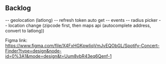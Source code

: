 ## Backlog
-- geolocation (latlong)
-- refresh token auto get
-- events
    -- radius picker
    -- location change (zipcode first, then maps api (autocomplete address, convert to latlong))


Figma link: https://www.figma.com/file/X4FxHGKpwIiqVmJvEQObGL/Spotify-Concert-Finder?type=design&node-id=0%3A1&mode=design&t=Uum8vbR43eq6Qenf-1


